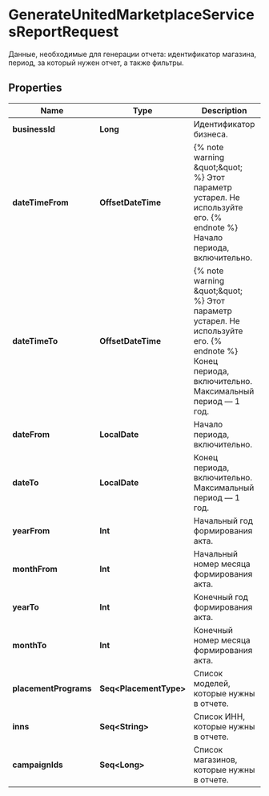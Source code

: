 

# GenerateUnitedMarketplaceServicesReportRequest

Данные, необходимые для генерации отчета: идентификатор магазина, период, за который нужен отчет, а также фильтры. 

## Properties

Name | Type | Description | Notes
------------ | ------------- | ------------- | -------------
**businessId** | **Long** | Идентификатор бизнеса. | 
**dateTimeFrom** | **OffsetDateTime** | {% note warning \&quot;\&quot; %}  Этот параметр устарел. Не используйте его.  {% endnote %}  Начало периода, включительно.  |  [optional]
**dateTimeTo** | **OffsetDateTime** | {% note warning \&quot;\&quot; %}  Этот параметр устарел. Не используйте его.  {% endnote %}  Конец периода, включительно. Максимальный период — 1 год.  |  [optional]
**dateFrom** | **LocalDate** | Начало периода, включительно. |  [optional]
**dateTo** | **LocalDate** | Конец периода, включительно. Максимальный период — 1 год. |  [optional]
**yearFrom** | **Int** | Начальный год формирования акта. |  [optional]
**monthFrom** | **Int** | Начальный номер месяца формирования акта. |  [optional]
**yearTo** | **Int** | Конечный год формирования акта. |  [optional]
**monthTo** | **Int** | Конечный номер месяца формирования акта. |  [optional]
**placementPrograms** | **Seq&lt;PlacementType&gt;** | Список моделей, которые нужны в отчете.  |  [optional]
**inns** | **Seq&lt;String&gt;** | Список ИНН, которые нужны в отчете. |  [optional]
**campaignIds** | **Seq&lt;Long&gt;** | Список магазинов, которые нужны в отчете. |  [optional]



